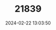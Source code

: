 ---
title: "21839"
category: "Thrichomys apereoides"
draft: false
date: 2024-02-22 13:03:50
languages:
  English: ["Common Punare", "Punare", "Rabudo"]
---